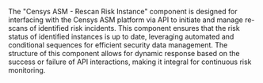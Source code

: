 The "Censys ASM - Rescan Risk Instance" component is designed for interfacing with the Censys ASM platform via API to initiate and manage re-scans of identified risk incidents. This component ensures that the risk status of identified instances is up to date, leveraging automated and conditional sequences for efficient security data management. The structure of this component allows for dynamic response based on the success or failure of API interactions, making it integral for continuous risk monitoring.
